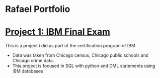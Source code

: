 # Rafael Portfolio


# [Project 1: IBM Final Exam](https://github.com/rafaelanguiano/PORTFOLIO_RAFAEL/blob/53aa5c358a5506169ca503ee7d0cf1e15542da19/DB0201EN-PeerAssign-v5.ipynb)

This is a project i did as part of the certification program of IBM.

* Data was taken from Chicago census, Chicago public schools and Chicago crime data.
* This project is focused in SQL with python and DML statements using IBM databases
